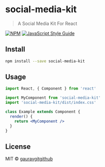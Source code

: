 # social-media-kit

> A Social Media Kit For React

[![NPM](https://img.shields.io/npm/v/social-media-kit.svg)](https://www.npmjs.com/package/social-media-kit) [![JavaScript Style Guide](https://img.shields.io/badge/code_style-standard-brightgreen.svg)](https://standardjs.com)

## Install

```bash
npm install --save social-media-kit
```

## Usage

```jsx
import React, { Component } from 'react'

import MyComponent from 'social-media-kit'
import 'social-media-kit/dist/index.css'

class Example extends Component {
  render() {
    return <MyComponent />
  }
}
```

## License

MIT © [gauravgitgithub](https://github.com/gauravgitgithub)
